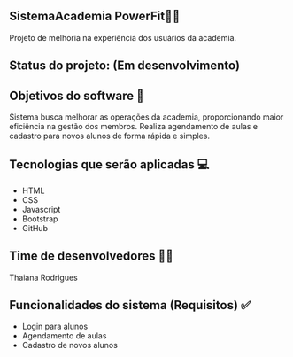 ## SistemaAcademia PowerFit🏋️‍♀️ 
Projeto de melhoria na experiência dos usuários da academia. 

## Status do projeto: (Em desenvolvimento) 

## Objetivos do software 📝 
Sistema busca melhorar as operações da academia, proporcionando maior eficiência na gestão dos membros. Realiza agendamento de aulas e cadastro para novos alunos de forma rápida e simples.

## Tecnologias que serão aplicadas 💻 

  - HTML 
  - CSS 
  - Javascript 
  - Bootstrap 
  - GitHub
    
## Time de desenvolvedores 👩‍💻 
Thaiana Rodrigues 

## Funcionalidades do sistema (Requisitos) ✅ 
- Login para alunos
- Agendamento de aulas 
- Cadastro de novos alunos 

 
